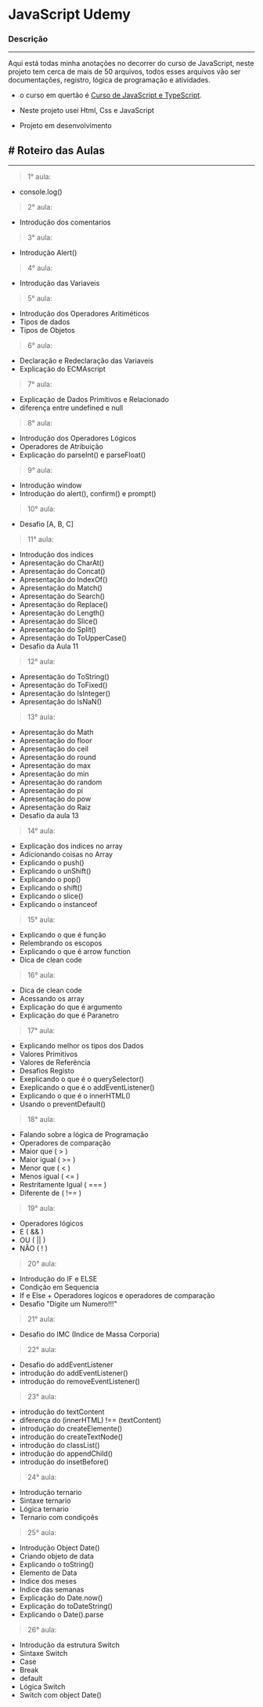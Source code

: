 # JavaScript Udemy

### Descrição
---
Aqui está todas minha anotações no decorrer do curso de JavaScript, neste projeto tem cerca de mais de 50 arquivos, todos esses arquivos vão ser documentações, registro, lógica de programação e atividades. 

- o curso em quertão é [Curso de JavaScript e TypeScript](https://www.udemy.com/course/curso-de-javascript-moderno-do-basico-ao-avancado/). 

- Neste projeto usei Html, Css e JavaScript

- Projeto em desenvolvimento


## # Roteiro das Aulas
---

>1° aula: 
- console.log()

>2° aula: 
- Introdução dos comentarios 

>3° aula: 
- Introdução Alert()

>4° aula: 
- Introdução das Variaveis 

>5° aula: 
- Introdução dos Operadores Aritiméticos 
- Tipos de dados 
- Tipos de Objetos 

>6° aula: 
- Declaração e Redeclaração das Variaveis 
- Explicação do ECMAscript

>7° aula: 
- Explicação de Dados Primitivos e Relacionado 
- diferença entre undefined e null

>8° aula: 
- Introdução dos Operadores Lógicos 
- Operadores de Atribuição 
- Explicação do parseInt() e parseFloat()

>9° aula: 
- Introdução window 
- Introdução do alert(), confirm() e prompt()

>10° aula: 
- Desafio [A, B, C]

>11° aula: 
- Introdução dos indices 
- Apresentação do CharAt()
- Apresentação do Concat()
- Apresentação do IndexOf()
- Apresentação do Match()
- Apresentação do Search()
- Apresentação do Replace()
- Apresentação do Length()
- Apresentação do Slice()
- Apresentação do Split()
- Apresentação do ToUpperCase()
- Desafio da Aula 11

>12° aula: 
- Apresentaçâo do ToString()
- Apresentaçâo do ToFixed()
- Apresentaçâo do IsInteger()
- Apresentaçâo do IsNaN()

>13° aula: 
- Apresentação do Math
- Apresentação do floor
- Apresentação do ceil
- Apresentação do round
- Apresentação do max
- Apresentação do min
- Apresentação do random
- Apresentação do pi
- Apresentação do pow
- Apresentação do Raiz
- Desafio da aula 13

>14° aula:
- Explicação dos indices no array
- Adicionando coisas no Array
- Explicando o push()
- Explicando o unShift()
- Explicando o pop()
- Explicando o shift()
- Explicando o slice()
- Explicando o instanceof

>15° aula:
- Explicando o que é função
- Relembrando os escopos
- Explicando o que é arrow function 
- Dica de clean code

>16° aula: 
- Dica de clean code
- Acessando os array
- Explicação do que é argumento 
- Explicação do que é Paranetro

>17° aula:
- Explicando melhor os tipos dos Dados
- Valores Primitivos
- Valores de Referência 
- Desafios Registo
- Exeplicando o que é o querySelector()
- Exeplicando o que é o addEventListener()
- Explicando o que é o innerHTML()
- Usando o preventDefault()

>18° aula:
- Falando sobre a lógica de Programação
- Operadores de comparação
- Maior que ( > )
- Maior igual ( >= )
- Menor que ( < )
- Menos igual ( <= )
- Restritamente Igual ( === )
- Diferente de ( !== )

>19° aula:
- Operadores lógicos
- E ( && )
- OU ( || )
- NÃO ( ! )

>20° aula:
- Introdução do IF e ELSE
- Condição em Sequencia 
- If e Else + Operadores logicos e operadores de comparação
- Desafio "Digite um Numero!!!"

>21° aula:
- Desafio do IMC (Indice de Massa Corporia)

>22° aula:
- Desafio do addEventListener
- introdução do addEventListener()
- introdução do removeEventListener()

>23° aula:
- introdução do textContent
- diferença do (innerHTML) !== (textContent)
- introdução do createElemente()
- introdução do createTextNode()
- introdução do classList()
- introdução do appendChild()
- introdução do insetBefore()

>24° aula:
- Introdução ternario 
- Sintaxe ternario
- Lógica ternario
- Ternario com condiçoês

>25° aula:
- Introdução Object Date()
- Criando objeto de data
- Explicando o toString()
- Elemento de Data
- Indice dos meses
- Indice das semanas
- Explicação do Date.now()
- Explicação do toDateString()
- Explicando o Date().parse

>26° aula:
- Introdução da estrutura Switch
- Sintaxe Switch
- Case
- Break
- default
- Lógica Switch
- Switch com object Date()